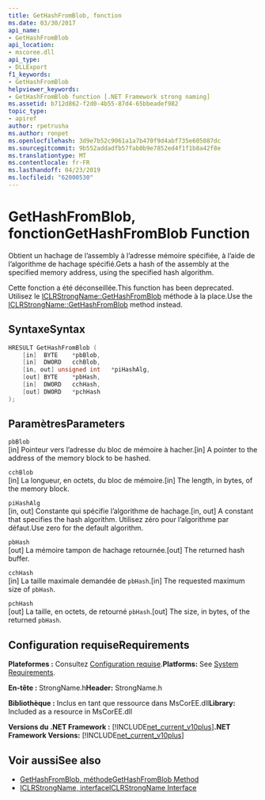 ```yaml
---
title: GetHashFromBlob, fonction
ms.date: 03/30/2017
api_name:
- GetHashFromBlob
api_location:
- mscoree.dll
api_type:
- DLLExport
f1_keywords:
- GetHashFromBlob
helpviewer_keywords:
- GetHashFromBlob function [.NET Framework strong naming]
ms.assetid: b712d862-f2d0-4b55-87d4-65bbeadef982
topic_type:
- apiref
author: rpetrusha
ms.author: ronpet
ms.openlocfilehash: 3d9e7b52c9061a1a7b470f9d4abf735e605087dc
ms.sourcegitcommit: 9b552addadfb57fab0b9e7852ed4f1f1b8a42f8e
ms.translationtype: MT
ms.contentlocale: fr-FR
ms.lasthandoff: 04/23/2019
ms.locfileid: "62000530"
---
```

# <a name="gethashfromblob-function"></a><span data-ttu-id="7b6e0-102">GetHashFromBlob, fonction</span><span class="sxs-lookup"><span data-stu-id="7b6e0-102">GetHashFromBlob Function</span></span>

<span data-ttu-id="7b6e0-103">Obtient un hachage de l’assembly à l’adresse mémoire spécifiée, à l’aide de l’algorithme de hachage spécifié.</span><span class="sxs-lookup"><span data-stu-id="7b6e0-103">Gets a hash of the assembly at the specified memory address, using the specified hash algorithm.</span></span>

<span data-ttu-id="7b6e0-104">Cette fonction a été déconseillée.</span><span class="sxs-lookup"><span data-stu-id="7b6e0-104">This function has been deprecated.</span></span> <span data-ttu-id="7b6e0-105">Utilisez le [ICLRStrongName::GetHashFromBlob](../../../../docs/framework/unmanaged-api/hosting/iclrstrongname-gethashfromblob-method.md) méthode à la place.</span><span class="sxs-lookup"><span data-stu-id="7b6e0-105">Use the [ICLRStrongName::GetHashFromBlob](../../../../docs/framework/unmanaged-api/hosting/iclrstrongname-gethashfromblob-method.md) method instead.</span></span>

## <a name="syntax"></a><span data-ttu-id="7b6e0-106">Syntaxe</span><span class="sxs-lookup"><span data-stu-id="7b6e0-106">Syntax</span></span>

```cpp
HRESULT GetHashFromBlob (
    [in]  BYTE    *pbBlob,
    [in]  DWORD   cchBlob,
    [in, out] unsigned int   *piHashAlg,
    [out] BYTE    *pbHash,
    [in]  DWORD   cchHash,
    [out] DWORD   *pchHash
);
```

## <a name="parameters"></a><span data-ttu-id="7b6e0-107">Paramètres</span><span class="sxs-lookup"><span data-stu-id="7b6e0-107">Parameters</span></span>

`pbBlob`\
<span data-ttu-id="7b6e0-108">[in] Pointeur vers l’adresse du bloc de mémoire à hacher.</span><span class="sxs-lookup"><span data-stu-id="7b6e0-108">[in] A pointer to the address of the memory block to be hashed.</span></span>

`cchBlob`\
<span data-ttu-id="7b6e0-109">[in] La longueur, en octets, du bloc de mémoire.</span><span class="sxs-lookup"><span data-stu-id="7b6e0-109">[in] The length, in bytes, of the memory block.</span></span>

`piHashAlg`\
<span data-ttu-id="7b6e0-110">[in, out] Constante qui spécifie l’algorithme de hachage.</span><span class="sxs-lookup"><span data-stu-id="7b6e0-110">[in, out] A constant that specifies the hash algorithm.</span></span> <span data-ttu-id="7b6e0-111">Utilisez zéro pour l’algorithme par défaut.</span><span class="sxs-lookup"><span data-stu-id="7b6e0-111">Use zero for the default algorithm.</span></span>

`pbHash`\
<span data-ttu-id="7b6e0-112">[out] La mémoire tampon de hachage retournée.</span><span class="sxs-lookup"><span data-stu-id="7b6e0-112">[out] The returned hash buffer.</span></span>

`cchHash`\
<span data-ttu-id="7b6e0-113">[in] La taille maximale demandée de `pbHash`.</span><span class="sxs-lookup"><span data-stu-id="7b6e0-113">[in] The requested maximum size of `pbHash`.</span></span>

`pchHash`\
<span data-ttu-id="7b6e0-114">[out] La taille, en octets, de retourné `pbHash`.</span><span class="sxs-lookup"><span data-stu-id="7b6e0-114">[out] The size, in bytes, of the returned `pbHash`.</span></span>

## <a name="requirements"></a><span data-ttu-id="7b6e0-115">Configuration requise</span><span class="sxs-lookup"><span data-stu-id="7b6e0-115">Requirements</span></span>

<span data-ttu-id="7b6e0-116">**Plateformes :** Consultez [Configuration requise](../../../../docs/framework/get-started/system-requirements.md).</span><span class="sxs-lookup"><span data-stu-id="7b6e0-116">**Platforms:** See [System Requirements](../../../../docs/framework/get-started/system-requirements.md).</span></span>

<span data-ttu-id="7b6e0-117">**En-tête :** StrongName.h</span><span class="sxs-lookup"><span data-stu-id="7b6e0-117">**Header:** StrongName.h</span></span>

<span data-ttu-id="7b6e0-118">**Bibliothèque :** Inclus en tant que ressource dans MsCorEE.dll</span><span class="sxs-lookup"><span data-stu-id="7b6e0-118">**Library:** Included as a resource in MsCorEE.dll</span></span>

<span data-ttu-id="7b6e0-119">**Versions du .NET Framework :** [!INCLUDE[net_current_v10plus](../../../../includes/net-current-v10plus-md.md)]</span><span class="sxs-lookup"><span data-stu-id="7b6e0-119">**.NET Framework Versions:** [!INCLUDE[net_current_v10plus](../../../../includes/net-current-v10plus-md.md)]</span></span>

## <a name="see-also"></a><span data-ttu-id="7b6e0-120">Voir aussi</span><span class="sxs-lookup"><span data-stu-id="7b6e0-120">See also</span></span>

- [<span data-ttu-id="7b6e0-121">GetHashFromBlob, méthode</span><span class="sxs-lookup"><span data-stu-id="7b6e0-121">GetHashFromBlob Method</span></span>](../hosting/iclrstrongname-gethashfromblob-method.md)
- [<span data-ttu-id="7b6e0-122">ICLRStrongName, interface</span><span class="sxs-lookup"><span data-stu-id="7b6e0-122">ICLRStrongName Interface</span></span>](../hosting/iclrstrongname-interface.md)